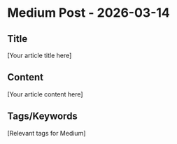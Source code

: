 # Medium Post - 2026-03-14

## Title
[Your article title here]

## Content
[Your article content here]

## Tags/Keywords
[Relevant tags for Medium]
